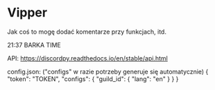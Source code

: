 # Vipper

Jak coś to mogę dodać komentarze przy funkcjach, itd.

21:37 BARKA TIME

API: https://discordpy.readthedocs.io/en/stable/api.html

config.json: ("configs" w razie potrzeby generuje się automatycznie)
{
    "token": "TOKEN",
    "configs": {
        "guild_id": {
            "lang": "en"
        }
    }
}